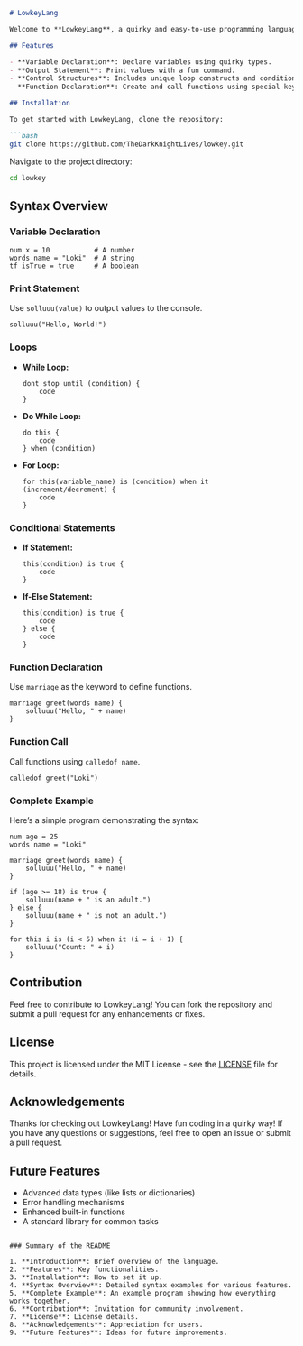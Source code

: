 
```markdown
# LowkeyLang

Welcome to **LowkeyLang**, a quirky and easy-to-use programming language inspired by Java and C++. With its unique syntax and playful commands, LowkeyLang is designed for fun and simplicity while allowing for powerful programming constructs.

## Features

- **Variable Declaration**: Declare variables using quirky types.
- **Output Statement**: Print values with a fun command.
- **Control Structures**: Includes unique loop constructs and conditional statements.
- **Function Declaration**: Create and call functions using special keywords.

## Installation

To get started with LowkeyLang, clone the repository:

```bash
git clone https://github.com/TheDarkKnightLives/lowkey.git
```

Navigate to the project directory:

```bash
cd lowkey
```

## Syntax Overview

### Variable Declaration

```lowkey
num x = 10           # A number
words name = "Loki"  # A string
tf isTrue = true     # A boolean
```

### Print Statement

Use `solluuu(value)` to output values to the console.

```lowkey
solluuu("Hello, World!")
```

### Loops

- **While Loop:**
  ```lowkey
  dont stop until (condition) {
      code
  }
  ```

- **Do While Loop:**
  ```lowkey
  do this {
      code
  } when (condition)
  ```

- **For Loop:**
  ```lowkey
  for this(variable_name) is (condition) when it (increment/decrement) {
      code
  }
  ```

### Conditional Statements

- **If Statement:**
  ```lowkey
  this(condition) is true {
      code
  }
  ```

- **If-Else Statement:**
  ```lowkey
  this(condition) is true {
      code
  } else {
      code
  }
  ```

### Function Declaration

Use `marriage` as the keyword to define functions.

```lowkey
marriage greet(words name) {
    solluuu("Hello, " + name)
}
```

### Function Call

Call functions using `calledof name`.

```lowkey
calledof greet("Loki")
```

### Complete Example

Here’s a simple program demonstrating the syntax:

```lowkey
num age = 25
words name = "Loki"

marriage greet(words name) {
    solluuu("Hello, " + name)
}

if (age >= 18) is true {
    solluuu(name + " is an adult.")
} else {
    solluuu(name + " is not an adult.")
}

for this i is (i < 5) when it (i = i + 1) {
    solluuu("Count: " + i)
}
```

## Contribution

Feel free to contribute to LowkeyLang! You can fork the repository and submit a pull request for any enhancements or fixes.

## License

This project is licensed under the MIT License - see the [LICENSE](LICENSE) file for details.

## Acknowledgements

Thanks for checking out LowkeyLang! Have fun coding in a quirky way! If you have any questions or suggestions, feel free to open an issue or submit a pull request.

## Future Features

- Advanced data types (like lists or dictionaries)
- Error handling mechanisms
- Enhanced built-in functions
- A standard library for common tasks
```

### Summary of the README

1. **Introduction**: Brief overview of the language.
2. **Features**: Key functionalities.
3. **Installation**: How to set it up.
4. **Syntax Overview**: Detailed syntax examples for various features.
5. **Complete Example**: An example program showing how everything works together.
6. **Contribution**: Invitation for community involvement.
7. **License**: License details.
8. **Acknowledgements**: Appreciation for users.
9. **Future Features**: Ideas for future improvements.

